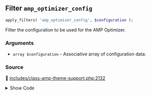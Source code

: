 ## Filter `amp_optimizer_config`

```php
apply_filters( 'amp_optimizer_config', $configuration );
```

Filter the configuration to be used for the AMP Optimizer.

### Arguments

* `array $configuration` - Associative array of configuration data.

### Source

:link: [includes/class-amp-theme-support.php:2132](/includes/class-amp-theme-support.php#L2132-L2143)

<details>
<summary>Show Code</summary>

```php
$configuration = apply_filters(
	'amp_optimizer_config',
	array_merge(
		[
			Optimizer\Configuration::KEY_TRANSFORMERS => $transformers,
			Optimizer\Transformer\PreloadHeroImage::class => [
				Optimizer\Configuration\PreloadHeroImageConfiguration::INLINE_STYLE_BACKUP_ATTRIBUTE => 'data-amp-original-style',
			],
		],
		$args
	)
);
```

</details>
